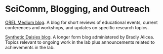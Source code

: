 # SciComm, Blogging, and Outreach

[OREL Medium blog](https://medium.com/orel-group). A blog for short reviews of educational events, current conferences and workshops, and updates on specific research topics.  

[Synthetic Daisies blog](http://syntheticdaisies.blogspot.com/). A longer form blog administered by Bradly Alicea. Topics relevant to ongoing work in the lab plus announcements related to achievements in the lab.
